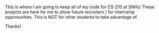 This is where I am going to keep all of my code for CS-210 at SNHU
These projects are here for me to show future recruiters / for internship
opprotunities. This is NOT for other students to take advantage of. 

Thanks!
